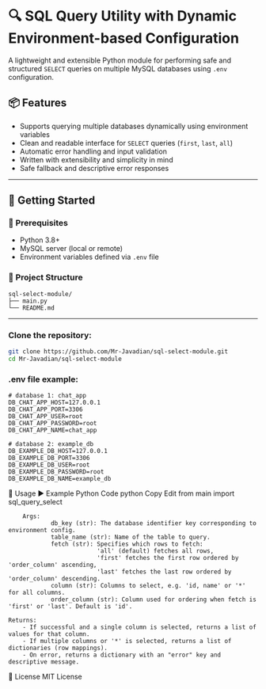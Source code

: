 # 🔍 SQL Query Utility with Dynamic Environment-based Configuration

A lightweight and extensible Python module for performing safe and structured `SELECT` queries on multiple MySQL databases using `.env` configuration.

## 📦 Features

- Supports querying multiple databases dynamically using environment variables
- Clean and readable interface for `SELECT` queries (`first`, `last`, `all`)
- Automatic error handling and input validation
- Written with extensibility and simplicity in mind
- Safe fallback and descriptive error responses

---

## 🚀 Getting Started

### 📌 Prerequisites

- Python 3.8+
- MySQL server (local or remote)
- Environment variables defined via `.env` file

### 📁 Project Structure
```
sql-select-module/
├── main.py
└── README.md
```

---

### Clone the repository:

```bash
git clone https://github.com/Mr-Javadian/sql-select-module.git
cd Mr-Javadian/sql-select-module
```

### .env file example:
```
# database 1: chat_app
DB_CHAT_APP_HOST=127.0.0.1
DB_CHAT_APP_PORT=3306
DB_CHAT_APP_USER=root
DB_CHAT_APP_PASSWORD=root
DB_CHAT_APP_NAME=chat_app

# database 2: example_db
DB_EXAMPLE_DB_HOST=127.0.0.1
DB_EXAMPLE_DB_PORT=3306
DB_EXAMPLE_DB_USER=root
DB_EXAMPLE_DB_PASSWORD=root
DB_EXAMPLE_DB_NAME=example_db
```

🧠 Usage
▶️ Example Python Code
python
Copy
Edit
from main import sql_query_select

        Args:
                db_key (str): The database identifier key corresponding to environment config.
                table_name (str): Name of the table to query.
                fetch (str): Specifies which rows to fetch:  
                             'all' (default) fetches all rows,  
                             'first' fetches the first row ordered by 'order_column' ascending,  
                             'last' fetches the last row ordered by 'order_column' descending.
                column (str): Columns to select, e.g. 'id, name' or '*' for all columns.
                order_column (str): Column used for ordering when fetch is 'first' or 'last'. Default is 'id'.

    Returns:
        - If successful and a single column is selected, returns a list of values for that column.
        - If multiple columns or '*' is selected, returns a list of dictionaries (row mappings).
        - On error, returns a dictionary with an "error" key and descriptive message.


📄 License
MIT License

